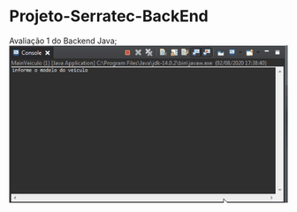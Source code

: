 # Projeto-Serratec-BackEnd
Avaliação 1 do Backend Java;
![Gif do projeto](https://raw.githubusercontent.com/PauloDudu/Projeto-Serratec-BackEnd/master/Mygif1.0.gif)
